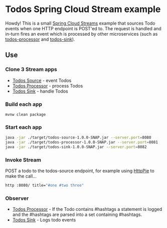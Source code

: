 # Todos Spring Cloud Stream example

Howdy!  This is a small [Spring Cloud Streams](https://cloud.spring.io/spring-cloud-stream/) example that sources Todo events when one HTTP endpoint is POST'ed to.  The request is handled and in-turn fires an event which is processed by other microservices (such as [todos-processor](https://github.com/corbtastik/todos-processor) and [todos-sink](https://github.com/corbtastik/todos-sink)).

## Use

### Clone 3 Stream apps

* [Todos Source](https://github.com/corbtastik/todos-source) - event Todos
* [Todos Processor](https://github.com/corbtastik/todos-processor) - process Todos
* [Todos Sink](https://github.com/corbtastik/todos-sink) - handle Todos

### Build each app

``mvnw clean package``

### Start each app

```bash
java -jar ./target/todos-source-1.0.0-SNAP.jar --server.port=8080
java -jar ./target/todos-processor-1.0.0-SNAP.jar --server.port=8081
java -jar ./target/todos-sink-1.0.0-SNAP.jar --server.port=8082
```

### Invoke Stream

POST a todo to the todos-source endpoint, for example using [HttpPie](https://httpie.org/) to make the call...

```bash
http :8080/ title="#one #two three"
```

### Observer

* [Todos Processor](https://github.com/corbtastik/todos-processor) - If the Todo contains #hashtags a statement is logged and the #hashtags are parsed into a set containing #hashtags.
* [Todos Sink](https://github.com/corbtastik/todos-sink) - Logs todo events



